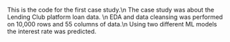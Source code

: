 This is the code for the first case study.\n
The case study was about the Lending Club platform loan data. \n
EDA and data cleansing was performed on 10,000 rows and 55 columns of data.\n
Using two different ML models the interest rate was predicted.
